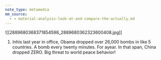 ```yaml
---
note_type: metamedia
mm_source:
  - - material-analysis-look-at-and-compare-the-actually.md
---
```


![[2889680368371854598_2889680362323600408.jpg]]

1. Inhis last year in office, Obama
dropped over 26,000 bombs in like 5
countries. A bomb every twenty minutes.
For ayear. In that span, China dropped
ZERO. Big threat to world peace behavior!

